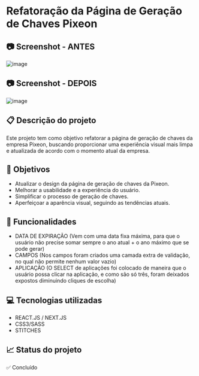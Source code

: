 # Refatoração da Página de Geração de Chaves Pixeon

## 📷 Screenshot - ANTES

![image](https://github.com/LucasBlunTT/geradorChavesPixeon/assets/83377646/d85cb573-c96e-47fe-adbf-f54c112756f7)

## 📷 Screenshot - DEPOIS

![image](https://github.com/LucasBlunTT/geradorChavesPixeon/assets/83377646/20de0e53-671b-49fc-8bda-0948559f4639)

## 📋 Descrição do projeto

Este projeto tem como objetivo refatorar a página de geração de chaves da empresa Pixeon, buscando proporcionar uma experiência visual mais limpa e atualizada de acordo com o momento atual da empresa.

## 🎯 Objetivos

- Atualizar o design da página de geração de chaves da Pixeon.
- Melhorar a usabilidade e a experiência do usuário.
- Simplificar o processo de geração de chaves.
- Aperfeiçoar a aparência visual, seguindo as tendências atuais.

## 🔧 Funcionalidades

- DATA DE EXPIRAÇÃO (Vem com uma data fixa máxima, para que o usuário não precise somar sempre o ano atual + o ano máximo que se pode gerar)
- CAMPOS (Nos campos foram criados uma camada extra de validação, no qual não permite nenhum valor vazio)
- APLICAÇÃO (O SELECT de aplicações foi colocado de maneira que o usuário possa clicar na aplicação, e como são só três, foram deixados expostos diminuindo cliques de escolha)

## 💻 Tecnologias utilizadas

- REACT.JS / NEXT.JS
- CSS3/SASS
- STITCHES

## 📈 Status do projeto

✅ Concluído
